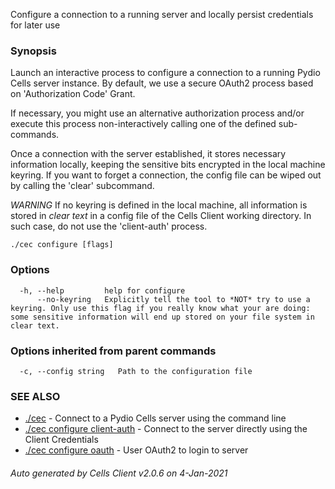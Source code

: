 Configure a connection to a running server and locally persist credentials for later use

### Synopsis


Launch an interactive process to configure a connection to a running Pydio Cells server instance.
By default, we use a secure OAuth2 process based on 'Authorization Code' Grant.

If necessary, you might use an alternative authorization process and/or execute this process non-interactively calling one of the defined sub-commands.

Once a connection with the server established, it stores necessary information locally, keeping the sensitive bits encrypted in the local machine keyring.
If you want to forget a connection, the config file can be wiped out by calling the 'clear' subcommand.

*WARNING*
If no keyring is defined in the local machine, all information is stored in *clear text* in a config file of the Cells Client working directory.
In such case, do not use the 'client-auth' process.


```
./cec configure [flags]
```

### Options

```
  -h, --help         help for configure
      --no-keyring   Explicitly tell the tool to *NOT* try to use a keyring. Only use this flag if you really know what your are doing: some sensitive information will end up stored on your file system in clear text.
```

### Options inherited from parent commands

```
  -c, --config string   Path to the configuration file
```

### SEE ALSO

* [./cec](./cec)	 - Connect to a Pydio Cells server using the command line
* [./cec configure client-auth](./cec-configure-client-auth)	 - Connect to the server directly using the Client Credentials
* [./cec configure oauth](./cec-configure-oauth)	 - User OAuth2 to login to server

###### Auto generated by Cells Client v2.0.6 on 4-Jan-2021
